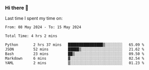 ### Hi there 👋

<!--
**Grav1tum/Grav1tum** is a ✨ _special_ ✨ repository because its `README.md` (this file) appears on your GitHub profile.

Here are some ideas to get you started:

- 🔭 I’m currently working on ...
- 🌱 I’m currently learning ...
- 👯 I’m looking to collaborate on ...
- 🤔 I’m looking for help with ...
- 💬 Ask me about ...
- 📫 How to reach me: ...
- 😄 Pronouns: ...
- ⚡ Fun fact: ...
-->
Last time I spent my time on:
<!--START_SECTION:waka-->

```txt
From: 08 May 2024 - To: 15 May 2024

Total Time: 4 hrs 2 mins

Python       2 hrs 37 mins   ████████████████▒░░░░░░░░   65.09 %
JSON         52 mins         █████▒░░░░░░░░░░░░░░░░░░░   21.62 %
Bash         23 mins         ██▒░░░░░░░░░░░░░░░░░░░░░░   09.50 %
Markdown     6 mins          ▓░░░░░░░░░░░░░░░░░░░░░░░░   02.54 %
YAML         2 mins          ▒░░░░░░░░░░░░░░░░░░░░░░░░   01.23 %
```

<!--END_SECTION:waka-->
